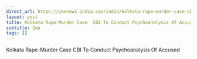 ```yaml
---
direct_url: https://zeenews.india.com/india/kolkata-rape-murder-case-cbi-to-conduct-psychoanalysis-of-accused-2779398.html
layout: post
title: Kolkata Rape-Murder Case  CBI To Conduct Psychoanalysis Of Accused
subtitle: Zee
tags: []
---
```


Kolkata Rape-Murder Case  CBI To Conduct Psychoanalysis Of Accused
